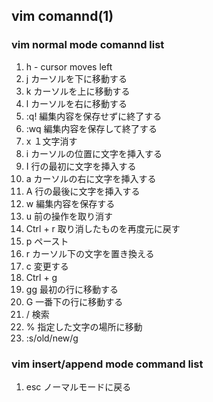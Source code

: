 ## vim comannd(1)

### vim normal mode comannd list

1. h - cursor moves left
1. j カーソルを下に移動する
1. k カーソルを上に移動する
1. l カーソルを右に移動する
1. :q! 編集内容を保存せずに終了する
1. :wq 編集内容を保存して終了する
1. x １文字消す 
1. i カーソルの位置に文字を挿入する
1. I 行の最初に文字を挿入する
1. a カーソルの右に文字を挿入する
1. A 行の最後に文字を挿入する
1. w 編集内容を保存する
1. u 前の操作を取り消す 
1. Ctrl + r 取り消したものを再度元に戻す
1. p ペースト
1. r カーソル下の文字を置き換える
1. c 変更する
1. Ctrl + g
1. gg 最初の行に移動する
1. G 一番下の行に移動する
1. / 検索
1. % 指定した文字の場所に移動
1. :s/old/new/g

### vim insert/append mode command list

1. esc ノーマルモードに戻る
